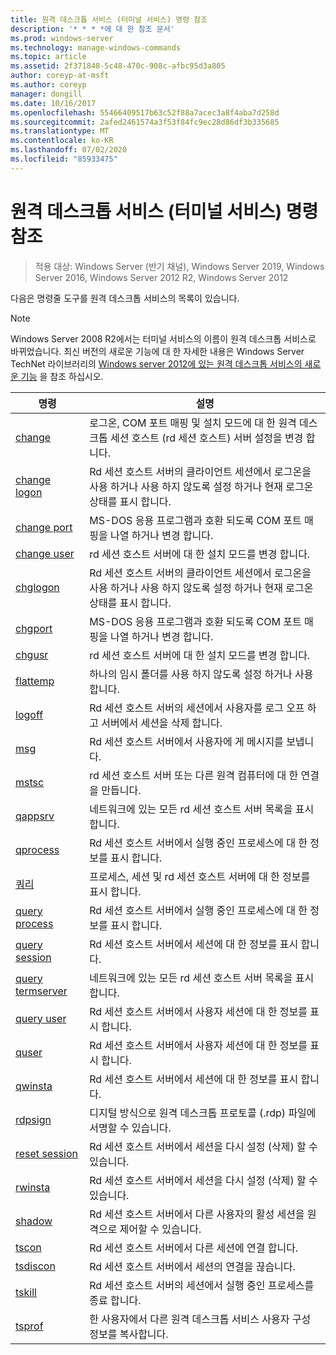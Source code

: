 ```yaml
---
title: 원격 데스크톱 서비스 (터미널 서비스) 명령 참조
description: '* * * *에 대 한 참조 문서'
ms.prod: windows-server
ms.technology: manage-windows-commands
ms.topic: article
ms.assetid: 2f371848-5c48-470c-908c-afbc95d3a805
author: coreyp-at-msft
ms.author: coreyp
manager: dongill
ms.date: 10/16/2017
ms.openlocfilehash: 55466409517b63c52f88a7acec3a8f4aba7d258d
ms.sourcegitcommit: 2afed2461574a3f53f84fc9ec28d86df3b335685
ms.translationtype: MT
ms.contentlocale: ko-KR
ms.lasthandoff: 07/02/2020
ms.locfileid: "85933475"
---
```

# <a name="remote-desktop-services-terminal-services-command-reference"></a>원격 데스크톱 서비스 (터미널 서비스) 명령 참조

> 적용 대상: Windows Server (반기 채널), Windows Server 2019, Windows Server 2016, Windows Server 2012 R2, Windows Server 2012

다음은 명령줄 도구를 원격 데스크톱 서비스의 목록이 있습니다.
> [!NOTE]
> Windows Server 2008 R2에서는 터미널 서비스의 이름이 원격 데스크톱 서비스로 바뀌었습니다. 최신 버전의 새로운 기능에 대 한 자세한 내용은 Windows Server TechNet 라이브러리의 [Windows server 2012에 있는 원격 데스크톱 서비스의 새로운 기능](https://technet.microsoft.com/library/hh831527) 을 참조 하십시오.
>
> |                 명령                 |                                                      설명                                                       |
> |-----------------------------------------|------------------------------------------------------------------------------------------------------------------------|
> |           [change](change.md)           | 로그온, COM 포트 매핑 및 설치 모드에 대 한 원격 데스크톱 세션 호스트 (rd 세션 호스트) 서버 설정을 변경 합니다. |
> |     [change logon](change-logon.md)     |    Rd 세션 호스트 서버의 클라이언트 세션에서 로그온을 사용 하거나 사용 하지 않도록 설정 하거나 현재 로그온 상태를 표시 합니다.     |
> |      [change port](change-port.md)      |                   MS-DOS 응용 프로그램과 호환 되도록 COM 포트 매핑을 나열 하거나 변경 합니다.                    |
> |      [change user](change-user.md)      |                                rd 세션 호스트 서버에 대 한 설치 모드를 변경 합니다.                                |
> |         [chglogon](chglogon.md)         |    Rd 세션 호스트 서버의 클라이언트 세션에서 로그온을 사용 하거나 사용 하지 않도록 설정 하거나 현재 로그온 상태를 표시 합니다.     |
> |          [chgport](chgport.md)          |                   MS-DOS 응용 프로그램과 호환 되도록 COM 포트 매핑을 나열 하거나 변경 합니다.                    |
> |           [chgusr](chgusr.md)           |                                rd 세션 호스트 서버에 대 한 설치 모드를 변경 합니다.                                |
> |         [flattemp](flattemp.md)         |                                      하나의 임시 폴더를 사용 하지 않도록 설정 하거나 사용 합니다.                                       |
> |           [logoff](logoff.md)           |          Rd 세션 호스트 서버의 세션에서 사용자를 로그 오프 하 고 서버에서 세션을 삭제 합니다.          |
> |              [msg](msg.md)              |                                Rd 세션 호스트 서버에서 사용자에 게 메시지를 보냅니다.                                 |
> |            [mstsc](mstsc.md)            |                       rd 세션 호스트 서버 또는 다른 원격 컴퓨터에 대 한 연결을 만듭니다.                        |
> |          [qappsrv](qappsrv.md)          |                             네트워크에 있는 모든 rd 세션 호스트 서버 목록을 표시 합니다.                             |
> |         [qprocess](qprocess.md)         |                  Rd 세션 호스트 서버에서 실행 중인 프로세스에 대 한 정보를 표시 합니다.                   |
> |            [쿼리](query.md)            |                      프로세스, 세션 및 rd 세션 호스트 서버에 대 한 정보를 표시 합니다.                      |
> |    [query process](query-process.md)    |                  Rd 세션 호스트 서버에서 실행 중인 프로세스에 대 한 정보를 표시 합니다.                   |
> |    [query session](query-session.md)    |                           Rd 세션 호스트 서버에서 세션에 대 한 정보를 표시 합니다.                            |
> | [query termserver](query-termserver.md) |                             네트워크에 있는 모든 rd 세션 호스트 서버 목록을 표시 합니다.                             |
> |       [query user](query-user.md)       |                         Rd 세션 호스트 서버에서 사용자 세션에 대 한 정보를 표시 합니다.                         |
> |            [quser](quser.md)            |                         Rd 세션 호스트 서버에서 사용자 세션에 대 한 정보를 표시 합니다.                         |
> |          [qwinsta](qwinsta.md)          |                           Rd 세션 호스트 서버에서 세션에 대 한 정보를 표시 합니다.                            |
> |          [rdpsign](rdpsign.md)          |                          디지털 방식으로 원격 데스크톱 프로토콜 (.rdp) 파일에 서명할 수 있습니다.                          |
> |    [reset session](reset-session.md)    |                         Rd 세션 호스트 서버에서 세션을 다시 설정 (삭제) 할 수 있습니다.                          |
> |          [rwinsta](rwinsta.md)          |                         Rd 세션 호스트 서버에서 세션을 다시 설정 (삭제) 할 수 있습니다.                          |
> |           [shadow](shadow.md)           |            Rd 세션 호스트 서버에서 다른 사용자의 활성 세션을 원격으로 제어할 수 있습니다.             |
> |            [tscon](tscon.md)            |                               Rd 세션 호스트 서버에서 다른 세션에 연결 합니다.                                |
> |         [tsdiscon](tsdiscon.md)         |                                 Rd 세션 호스트 서버에서 세션의 연결을 끊습니다.                                  |
> |           [tskill](tskill.md)           |                           Rd 세션 호스트 서버의 세션에서 실행 중인 프로세스를 종료 합니다.                            |
> |           [tsprof](tsprof.md)           |              한 사용자에서 다른 원격 데스크톱 서비스 사용자 구성 정보를 복사합니다.               |
